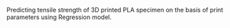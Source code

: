 Predicting tensile strength of 3D printed PLA specimen on the basis of print parameters using Regression model.
